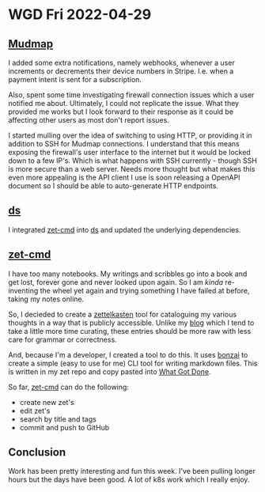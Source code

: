 # WGD Fri 2022-04-29

## [Mudmap](https://mudmap.io)

I added some extra notifications, namely webhooks, whenever a user
increments or decrements their device numbers in Stripe. I.e. when 
a payment intent is sent for a subscription. 

Also, spent some time investigating firewall connection issues which 
a user notified me about. Ultimately, I could not replicate the issue. 
What they provided me works but I look forward to their response as 
it could be affecting other users as most don't report issues.

I started mulling over the idea of switching to using HTTP, or 
providing it in addition to SSH for Mudmap connections. I understand
that this means exposing the firewall's user interface to the internet
but it would be locked down to a few IP's. Which is what happens with 
SSH currently - though SSH is more secure than a web server. Needs 
more thought but what makes this even more appealing is the API client 
I use is soon releasing a OpenAPI document so I should be able to 
auto-generate HTTP endpoints.

## [ds]

I integrated [zet-cmd] into [ds] and updated the underlying dependencies. 

## [zet-cmd]

I have too many notebooks. My writings and scribbles go into a book
and get lost, forever gone and never looked upon again. So I am 
*kinda* re-inventing the wheel yet again and trying something I
have failed at before, taking my notes online.

So, I decieded to create a [zettelkasten] tool for cataloguing my 
various thoughts in a way that is publicly accessible. Unlike my 
[blog](https://danielms.site) which I tend to take a little more
time curating, these entries should be more raw with less care for 
grammar or correctness. 

And, because I'm a developer, I created a tool to do this. It uses
[bonzai] to create a simple (easy to use for me) CLI tool for writing 
markdown files. This is written in my zet repo and copy pasted into 
[What Got Done](https://whatgotdone.com).

So far, [zet-cmd] can do the following:

- create new zet's 
- edit zet's 
- search by title and tags 
- commit and push to GitHub 

## Conclusion

Work has been pretty interesting and fun this week. I've been pulling
longer hours but the days have been good. A lot of k8s work which I
really enjoy.

[zettelkasten]: https://luhmann.surge.sh
[bonzai]: https://github.com/rwxrob/bonzai
[zet-cmd]: https://github.com/zet-cmd
[ds]: https://github.com/danielmichaels/ds
